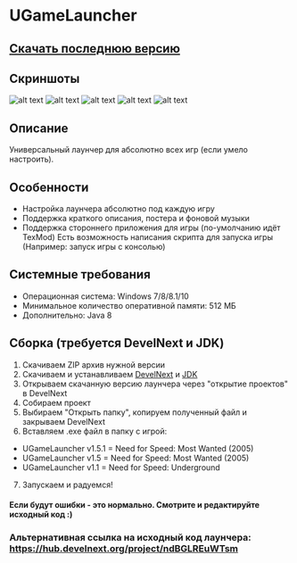 # UGameLauncher
## [Скачать последнюю версию](https://github.com/Zalexanninev15/UGameLauncher/releases)
## Скриншоты
![alt text](https://i.imgur.com/SFCM7qy.png) ![alt text](https://i.imgur.com/u4GQNcb.png) ![alt text](https://i.imgur.com/6ci2XHd.png) ![alt text](https://i.imgur.com/jIZcMX1.png) ![alt text](https://i.imgur.com/6IK0WcB.png)
## Описание
Универсальный лаунчер для абсолютно всех игр (если умело настроить).
## Особенности
* Настройка лаунчера абсолютно под каждую игру
* Поддержка краткого описания, постера и фоновой музыки
* Поддержка стороннего приложения для игры (по-умолчанию идёт TexMod)
Есть возможность написания скрипта для запуска игры (Например: запуск игры с консолью)
## Системные требования
* Операционная система: Windows 7/8/8.1/10
* Минимальное количество оперативной памяти: 512 МБ
* Дополнительно: Java 8
## Сборка (требуется DevelNext и JDK)
1. Скачиваем ZIP архив нужной версии
2. Скачиваем и устанавливаем [DevelNext](https://github.com/jphp-group/develnext/releases) и [JDK](https://www.oracle.com/technetwork/java/javase/downloads/2133151)
3. Открываем скачанную версию лаунчера через "открытие проектов" в DevelNext
4. Собираем проект 
5. Выбираем "Открыть папку", копируем полученный файл и закрываем DevelNext
6. Вставляем .exe файл в папку с игрой:
* UGameLauncher v1.5.1 = Need for Speed: Most Wanted (2005)
* UGameLauncher v1.5 = Need for Speed: Most Wanted (2005)
* UGameLauncher v1.1 = Need for Speed: Underground
7. Запускаем и радуемся!
#### Если будут ошибки - это нормально. Смотрите и редактируйте исходный код :)
### Альтернативная ссылка на исходный код лаунчера: https://hub.develnext.org/project/ndBGLREuWTsm

